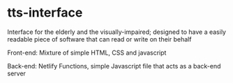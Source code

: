 # tts-interface
Interface for the elderly and the visually-impaired; designed to have a easily readable piece of software that can read or write on their behalf

Front-end:
Mixture of simple HTML, CSS and javascript

Back-end:
Netlify Functions, simple Javascript file that acts as a back-end server
